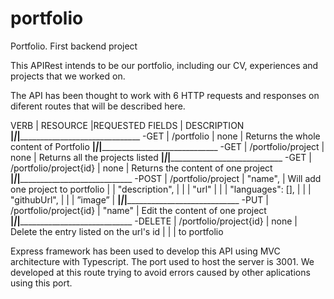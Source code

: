 # portfolio
Portfolio. First backend project

This APIRest intends to be our portfolio, including our CV, experiences and projects that we worked on.

The API has been thought to work with 6 HTTP requests and responses on diferent routes that will be described here.

  VERB            | RESOURCE                |REQUESTED FIELDS     |    DESCRIPTION
__________________|_________________________|_____________________|____________________________________________
  -GET            | /portfolio              | none                |    Returns the whole content of Portfolio
__________________|_________________________|_____________________|___________________________________________
  -GET            | /portfolio/project      | none                |    Returns all the projects listed
__________________|_________________________|_____________________|__________________________________________
  -GET            | /portfolio/project{id}  | none                |    Returns the content of one project
__________________|_________________________|_____________________|__________________________________________
  -POST           | /portfolio/project      | "name",             |    Will add one project to portfolio
                  |                         | "description",      |
                  |                         | "url"               |
                  |                         | "languages": [],    |
                  |                         | "githubUrl",        |
                  |                         | ”image”             |
__________________|_________________________|_____________________|__________________________________________
  -PUT            | /portfolio/project{id}  | "name"              |   Edit the content of one project
__________________|_________________________|_____________________|__________________________________________
  -DELETE         | /portfolio/project{id}  | none                |   Delete the entry listed on the url's id
                  |                         |                     |   to portfolio
                  
Express framework has been used to develop this API using MVC architecture with Typescript.
The port used to host the server is 3001. We developed at this route trying to avoid errors caused by other
aplications using this port.
